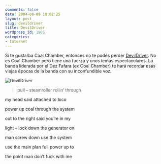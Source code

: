 ```yaml
---
comments: false
date: 2004-08-09 10:02:25
layout: post
slug: devildriver
title: DevilDriver
wordpress_id: 1905
categories:
- Internet
---
```


Si te gusta/ba Coal Chamber, entonces no te podés perder [DevilDriver](http://www.devildriver.com/). No es Coal Chamber pero tiene una fuerza y unos temas espectaculares. La banda liderada por el Dez Fafara (ex Coal Chamber) te hará recordar esas viejas épocas de la banda con su inconfundible voz.





![DevilDriver](http://www.minid.net/images/devildriver.png)





> pull – steamroller rollin’ through  

my head said attached to loco  

power up coal through the system  

out to the right said you’re in my  

light – lock down the generator on  

man screw down use the system  

use the main plan full power up to  

the point man don’t fuck with me




 
